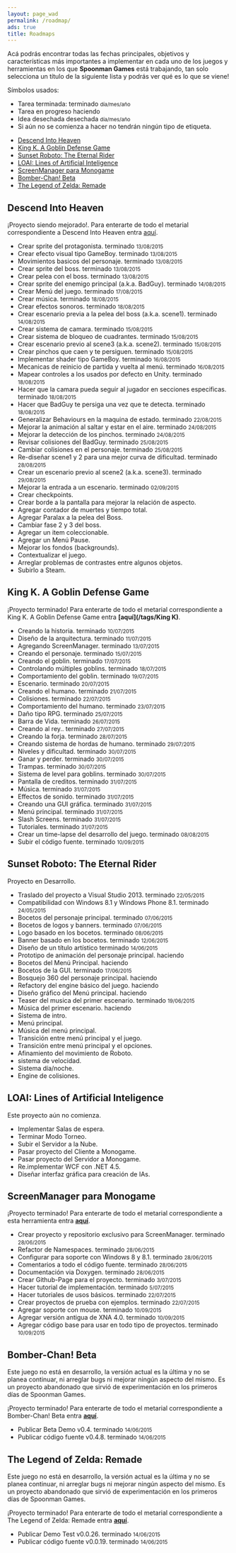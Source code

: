 ```yaml
---
layout: page_wad
permalink: /roadmap/
ads: true
title: Roadmaps
---
```


Acá podrás encontrar todas las fechas principales, objetivos y características 
más importantes a implementar en cada uno de los juegos y herramientas en los 
que **Spoonman Games** está trabajando, tan solo selecciona un título de la 
siguiente lista y podrás ver qué es lo que se viene!

Símbolos usados:

 * Tarea terminada: <span class="badge success">terminado</span> <small>día/mes/año</small>
 * Tarea en progreso <span class="badge info">haciendo</span>
 * Idea desechada <span class="badge warning">desechada</span> <small>día/mes/año</small>
 * Si aún no se comienza a hacer no tendrán ningún tipo de etiqueta.

<nav class="toc">
    <ul id="markdown-toc">
      <li><a href="#DIH">Descend Into Heaven</a></li>
      <li><a href="#KK">King K. A Goblin Defense Game</a></li>
      <li><a href="#sunset-roboto">Sunset Roboto: The Eternal Rider</a></li>
      <li><a href="#LOAI">LOAI: Lines of Artificial Inteligence</a></li>
      <li><a href="#screenmanager">ScreenManager para Monogame</a></li>
      <li><a href="#b-chan">Bomber-Chan! Beta</a></li>
      <li><a href="#z-remade">The Legend of Zelda: Remade</a></li>
    </ul>
</nav>

<h2 id="DIH" class="ribbon">Descend Into Heaven</h2>

¡Proyecto siendo mejorado!. Para enterarte de todo el metarial correspondiente a Descend Into Heaven entra [aquí](/tags/DIH).

* Crear sprite del protagonista. <span class="badge success">terminado</span> <small>13/08/2015</small>
* Crear efecto visual tipo GameBoy. <span class="badge success">terminado</span> <small>13/08/2015</small>
* Movimientos basicos del personaje. <span class="badge success">terminado</span> <small>13/08/2015</small>
* Crear sprite del boss. <span class="badge success">terminado</span> <small>13/08/2015</small>
* Crear pelea con el boss. <span class="badge success">terminado</span> <small>13/08/2015</small>
* Crear sprite del enemigo principal (a.k.a. BadGuy). <span class="badge success">terminado</span> <small>14/08/2015</small>
* Crear Menú del juego. <span class="badge success">terminado</span> <small>17/08/2015</small>
* Crear música. <span class="badge success">terminado</span> <small>18/08/2015</small>
* Crear efectos sonoros. <span class="badge success">terminado</span> <small>18/08/2015</small>
* Crear escenario previa a la pelea del boss (a.k.a. scene1). <span class="badge success">terminado</span> <small>14/08/2015</small>
* Crear sistema de camara. <span class="badge success">terminado</span> <small>15/08/2015</small>
* Crear sistema de bloqueo de cuadrantes. <span class="badge success">terminado</span> <small>15/08/2015</small>
* Crear escenario previo al scene3 (a.k.a. scene2). <span class="badge success">terminado</span> <small>15/08/2015</small>
* Crear pinchos que caen y te persiguen. <span class="badge success">terminado</span> <small>15/08/2015</small>
* Implementar shader tipo GameBoy. <span class="badge success">terminado</span> <small>16/08/2015</small>
* Mecanicas de reinicio de partida y vuelta al menú. <span class="badge success">terminado</span> <small>16/08/2015</small>
* Mapear controles a los usados por defecto en Unity. <span class="badge success">terminado</span> <small>18/08/2015</small>
* Hacer que la camara pueda seguir al jugador en secciones especificas. <span class="badge success">terminado</span> <small>18/08/2015</small>
* Hacer que BadGuy te persiga una vez que te detecta. <span class="badge success">terminado</span> <small>18/08/2015</small>
* Generalizar Behaviours en la maquina de estado. <span class="badge success">terminado</span> <small>22/08/2015</small>
* Mejorar la animación al saltar y estar en el aire. <span class="badge success">terminado</span> <small>24/08/2015</small>
* Mejorar la detección de los pinchos. <span class="badge success">terminado</span> <small>24/08/2015</small>
* Revisar colisiones del BadGuy. <span class="badge success">terminado</span> <small>25/08/2015</small>
* Cambiar colisiones en el personaje. <span class="badge success">terminado</span> <small>25/08/2015</small>
* Re-diseñar scene1 y 2 para una mejor curva de dificultad. <span class="badge success">terminado</span> <small>28/08/2015</small>
* Crear un escenario previo al scene2 (a.k.a. scene3). <span class="badge success">terminado</span> <small>29/08/2015</small>
* Mejorar la entrada a un escenario. <span class="badge success">terminado</span> <small>02/09/2015</small>
* Crear checkpoints.
* Crear borde a la pantalla para mejorar la relación de aspecto.
* Agregar contador de muertes y tiempo total.
* Agregar Paralax a la pelea del Boss.
* Cambiar fase 2 y 3 del boss.
* Agregar un item coleccionable.
* Agregar un Menú Pause.
* Mejorar los fondos (backgrounds).
* Contextualizar el juego.
* Arreglar problemas de contrastes entre algunos objetos.
* Subirlo a Steam.

<h2 id="KK" class="ribbon">King K. A Goblin Defense Game</h2>

¡Proyecto terminado! Para enterarte de todo el metarial correspondiente a King K. A Goblin Defense Game entra **[aquí](/tags/King K)**.

* Creando la historia. <span class="badge success">terminado</span> <small>10/07/2015</small>
* Diseño de la arquitectura. <span class="badge success">terminado</span> <small>11/07/2015</small>
* Agregando ScreenManager. <span class="badge success">terminado</span> <small>13/07/2015</small>
* Creando el personaje. <span class="badge success">terminado</span> <small>15/07/2015</small>
* Creando el goblin. <span class="badge success">terminado</span> <small>17/07/2015</small>
* Controlando múltiples goblins. <span class="badge success">terminado</span> <small>18/07/2015</small>
* Comportamiento del goblin. <span class="badge success">terminado</span> <small>19/07/2015</small>
* Escenario. <span class="badge success">terminado</span> <small>20/07/2015</small>
* Creando el humano. <span class="badge success">terminado</span> <small>21/07/2015</small>
* Colisiones. <span class="badge success">terminado</span> <small>22/07/2015</small>
* Comportamiento del humano. <span class="badge success">terminado</span> <small>23/07/2015</small>
* Daño tipo RPG. <span class="badge success">terminado</span> <small>25/07/2015</small>
* Barra de Vida. <span class="badge success">terminado</span> <small>26/07/2015</small>
* Creando al rey.. <span class="badge success">terminado</span> <small>27/07/2015</small>
* Creando la forja. <span class="badge success">terminado</span> <small>28/07/2015</small>
* Creando sistema de hordas de humano. <span class="badge success">terminado</span> <small>29/07/2015</small>
* Niveles y dificultad. <span class="badge success">terminado</span> <small>30/07/2015</small>
* Ganar y perder. <span class="badge success">terminado</span> <small>30/07/2015</small>
* Trampas. <span class="badge success">terminado</span> <small>30/07/2015</small>
* Sistema de level para goblins. <span class="badge success">terminado</span> <small>30/07/2015</small>
* Pantalla de creditos. <span class="badge success">terminado</span> <small>31/07/2015</small>
* Música. <span class="badge success">terminado</span> <small>31/07/2015</small>
* Effectos de sonido. <span class="badge success">terminado</span> <small>31/07/2015</small>
* Creando una GUI gráfica. <span class="badge success">terminado</span> <small>31/07/2015</small>
* Menú principal. <span class="badge success">terminado</span> <small>31/07/2015</small>
* Slash Screens. <span class="badge success">terminado</span> <small>31/07/2015</small>
* Tutoriales. <span class="badge success">terminado</span> <small>31/07/2015</small>
* Crear un time-lapse del desarrollo del juego. <span class="badge success">terminado</span> <small>08/08/2015</small>
* Subir el código fuente. <span class="badge success">terminado</span> <small>10/09/2015</small>

<h2 id="sunset-roboto" class="ribbon">Sunset Roboto: The Eternal Rider</h2>

Proyecto en Desarrollo.

* Traslado del proyecto a Visual Studio 2013. <span class="badge success">terminado</span> <small>22/05/2015</small>
* Compatibilidad con Windows 8.1 y Windows Phone 8.1. <span class="badge success">terminado</span> <small>24/05/2015</small>
* Bocetos del personaje principal. <span class="badge success">terminado</span> <small>07/06/2015</small>
* Bocetos de logos y banners. <span class="badge success">terminado</span> <small>07/06/2015</small>
* Logo basado en los bocetos. <span class="badge success">terminado</span> <small>08/06/2015</small>
* Banner basado en los bocetos. <span class="badge success">terminado</span> <small>12/06/2015</small>
* Diseño de un título artístico <span class="badge success">terminado</span> <small>14/06/2015</small>
* Prototipo de animación del personaje principal. <span class="badge info">haciendo</span>
* Bocetos del Menú Principal. <span class="badge info">haciendo</span>
* Bocetos de la GUI. <span class="badge success">terminado</span> <small>17/06/2015</small>
* Bosquejo 360 del personaje principal. <span class="badge info">haciendo</span>
* Refactory del engine básico del juego. <span class="badge info">haciendo</span>
* Diseño gráfico del Menú principal. <span class="badge info">haciendo</span>
* Teaser del musica del primer escenario. <span class="badge success">terminado</span> <small>19/06/2015</small>
* Música del primer escenario. <span class="badge info">haciendo</span>
* Sistema de intro.
* Menú principal.
* Música del menú principal.
* Transición entre menú principal y el juego.
* Transición entre menú principal y el opciones.
* Afinamiento del movimiento de Roboto.
* sistema de velocidad.
* Sistema día/noche.
* Engine de colisiones.

<h2 id="LOAI" class="ribbon">LOAI: Lines of Artificial Inteligence</h2>

Este proyecto aún no comienza.

* Implementar Salas de espera.
* Terminar Modo Torneo.
* Subir el Servidor a la Nube.
* Pasar proyecto del Cliente a Monogame.
* Pasar proyecto del Servidor a Monogame.
* Re.implementar WCF con .NET 4.5.
* Diseñar interfaz gráfica para creación de IAs.

<h2 id="screenmanager" class="ribbon">ScreenManager para Monogame</h2>

¡Proyecto terminado! Para enterarte de todo el metarial correspondiente a esta herramienta entra **[aquí](http://www.spoonmangames.cl/download/#screenmanager)**.

* Crear proyecto y repositorio exclusivo para ScreenManager. <span class="badge success">terminado</span> <small>28/06/2015</small>
* Refactor de Namespaces. <span class="badge success">terminado</span> <small>28/06/2015</small>
* Configurar para soporte con Windows 8 y 8.1. <span class="badge success">terminado</span> <small>28/06/2015</small>
* Comentarios a todo el código fuente. <span class="badge success">terminado</span> <small>28/06/2015</small>
* Documentación via Doxygen. <span class="badge success">terminado</span> <small>28/06/2015</small>
* Crear Github-Page para el proyecto. <span class="badge success">terminado</span> <small>3/07/2015</small>
* Hacer tutorial de implementación. <span class="badge success">terminado</span> <small>5/07/2015</small>
* Hacer tutoriales de usos básicos. <span class="badge success">terminado</span> <small>22/07/2015</small>
* Crear proyectos de prueba con ejemplos. <span class="badge success">terminado</span> <small>22/07/2015</small>
* Agregar soporte con mouse. <span class="badge warning">terminado</span> <small>10/09/2015</small>
* Agregar versión antigua de XNA 4.0. <span class="badge warning">terminado</span> <small>10/09/2015</small>
* Agregar código base para usar en todo tipo de proyectos. <span class="badge warning">terminado</span> <small>10/09/2015</small>

<h2 id="b-chan" class="ribbon">Bomber-Chan! Beta</h2>

Este juego no está en desarrollo, la versión actual es la última y no se 
planea continuar, ni arreglar bugs ni mejorar ningún aspecto del mismo. Es un 
proyecto abandonado que sirvió de experimentación en los primeros días de 
Spoonman Games.

¡Proyecto terminado! Para enterarte de todo el metarial correspondiente a Bomber-Chan! Beta entra **[aquí](http://www.spoonmangames.cl/download/#b-chan)**.

* Publicar Beta Demo v0.4. <span class="badge success">terminado</span> <small>14/06/2015</small>
* Publicar código fuente v0.4.8. <span class="badge success">terminado</span> <small>14/06/2015</small>

<h2 id="z-remade" class="ribbon">The Legend of Zelda: Remade</h2>

Este juego no está en desarrollo, la versión actual es la última y no se 
planea continuar, ni arreglar bugs ni mejorar ningún aspecto del mismo. Es un 
proyecto abandonado que sirvió de experimentación en los primeros días de 
Spoonman Games.

¡Proyecto terminado! Para enterarte de todo el metarial correspondiente a The Legend of Zelda: Remade entra **[aquí](http://www.spoonmangames.cl/download/#z-remade)**.

* Publicar Demo Test v0.0.26. <span class="badge success">terminado</span> <small>14/06/2015</small>
* Publicar código fuente v0.0.19. <span class="badge success">terminado</span> <small>14/06/2015</small>
